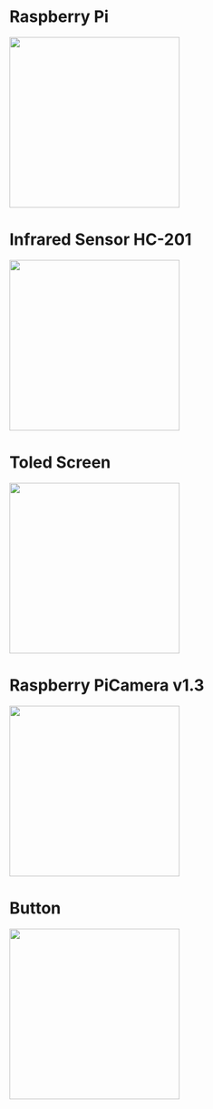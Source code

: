 # Raspberry Pi

<img src = "https://github.com/Myutaze/SmartTOLEDGlassesWithWordTranslation/assets/123553691/3e2b7dc8-a230-461a-be49-1ac51caa52fb" width = "300">

# Infrared Sensor HC-201

<img src = "https://github.com/Myutaze/SmartTOLEDGlassesWithWordTranslation/assets/123553691/49529d37-37ae-429f-8dd5-fd3aa9147000" width = "300">

# Toled Screen

<img src = "https://github.com/Myutaze/SmartTOLEDGlassesWithWordTranslation/assets/123553691/de083a7d-a246-45f9-b36f-6f74be474563" width = "300" >

# Raspberry PiCamera v1.3

<img src = "https://github.com/Myutaze/SmartTOLEDGlassesWithWordTranslation/assets/123553691/49b3350d-828a-4882-9cdb-40dacca693ea" width = "300" >

# Button

<img src = "https://github.com/Myutaze/SmartTOLEDGlassesWithWordTranslation/assets/123553691/b07cc3a5-81a3-4d73-b47a-300daae7950e" width = "300">
